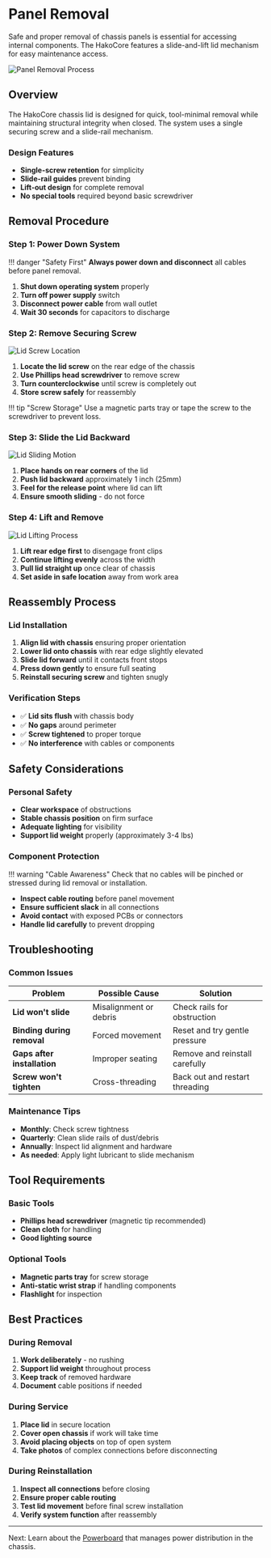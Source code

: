 # Panel Removal

Safe and proper removal of chassis panels is essential for accessing internal components. The HakoCore features a slide-and-lift lid mechanism for easy maintenance access.

![Panel Removal Process](../../assets/panel-removal-steps.png)

## Overview

The HakoCore chassis lid is designed for quick, tool-minimal removal while maintaining structural integrity when closed. The system uses a single securing screw and a slide-rail mechanism.

### Design Features

- **Single-screw retention** for simplicity
- **Slide-rail guides** prevent binding
- **Lift-out design** for complete removal
- **No special tools** required beyond basic screwdriver

## Removal Procedure

### Step 1: Power Down System

!!! danger "Safety First"
    **Always power down and disconnect** all cables before panel removal.

1. **Shut down operating system** properly
2. **Turn off power supply** switch
3. **Disconnect power cable** from wall outlet
4. **Wait 30 seconds** for capacitors to discharge

### Step 2: Remove Securing Screw

![Lid Screw Location](../../assets/lid-screw-location.png)

1. **Locate the lid screw** on the rear edge of the chassis
2. **Use Phillips head screwdriver** to remove screw
3. **Turn counterclockwise** until screw is completely out
4. **Store screw safely** for reassembly

!!! tip "Screw Storage"
    Use a magnetic parts tray or tape the screw to the screwdriver to prevent loss.

### Step 3: Slide the Lid Backward

![Lid Sliding Motion](../../assets/lid-slide-motion.png)

1. **Place hands on rear corners** of the lid
2. **Push lid backward** approximately 1 inch (25mm)
3. **Feel for the release point** where lid can lift
4. **Ensure smooth sliding** - do not force

### Step 4: Lift and Remove

![Lid Lifting Process](../../assets/lid-lift-process.png)

1. **Lift rear edge first** to disengage front clips
2. **Continue lifting evenly** across the width
3. **Pull lid straight up** once clear of chassis
4. **Set aside in safe location** away from work area

## Reassembly Process

### Lid Installation

1. **Align lid with chassis** ensuring proper orientation
2. **Lower lid onto chassis** with rear edge slightly elevated
3. **Slide lid forward** until it contacts front stops
4. **Press down gently** to ensure full seating
5. **Reinstall securing screw** and tighten snugly

### Verification Steps

- ✅ **Lid sits flush** with chassis body
- ✅ **No gaps** around perimeter
- ✅ **Screw tightened** to proper torque
- ✅ **No interference** with cables or components

## Safety Considerations

### Personal Safety

- **Clear workspace** of obstructions
- **Stable chassis position** on firm surface  
- **Adequate lighting** for visibility
- **Support lid weight** properly (approximately 3-4 lbs)

### Component Protection

!!! warning "Cable Awareness"
    Check that no cables will be pinched or stressed during lid removal or installation.

- **Inspect cable routing** before panel movement
- **Ensure sufficient slack** in all connections
- **Avoid contact** with exposed PCBs or connectors
- **Handle lid carefully** to prevent dropping

## Troubleshooting

### Common Issues

| Problem | Possible Cause | Solution |
|---------|---------------|-----------|
| **Lid won't slide** | Misalignment or debris | Check rails for obstruction |
| **Binding during removal** | Forced movement | Reset and try gentle pressure |
| **Gaps after installation** | Improper seating | Remove and reinstall carefully |
| **Screw won't tighten** | Cross-threading | Back out and restart threading |

### Maintenance Tips

- **Monthly**: Check screw tightness
- **Quarterly**: Clean slide rails of dust/debris
- **Annually**: Inspect lid alignment and hardware
- **As needed**: Apply light lubricant to slide mechanism

## Tool Requirements

### Basic Tools
- **Phillips head screwdriver** (magnetic tip recommended)
- **Clean cloth** for handling
- **Good lighting source**

### Optional Tools
- **Magnetic parts tray** for screw storage
- **Anti-static wrist strap** if handling components
- **Flashlight** for inspection

## Best Practices

### During Removal
1. **Work deliberately** - no rushing
2. **Support lid weight** throughout process
3. **Keep track** of removed hardware
4. **Document** cable positions if needed

### During Service
1. **Place lid** in secure location
2. **Cover open chassis** if work will take time
3. **Avoid placing objects** on top of open system
4. **Take photos** of complex connections before disconnecting

### During Reinstallation
1. **Inspect all connections** before closing
2. **Ensure proper cable routing** 
3. **Test lid movement** before final screw installation
4. **Verify system function** after reassembly

---

Next: Learn about the [Powerboard](../powerboard/) that manages power distribution in the chassis.
